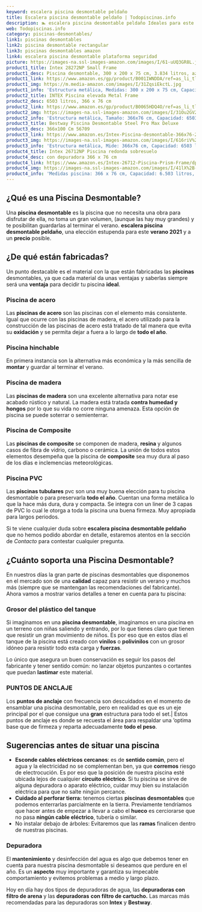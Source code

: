 ```yaml
---
keyword: escalera piscina desmontable peldaño
title: Escalera piscina desmontable peldaño | Todopiscinas.info
description: 🏊 escalera piscina desmontable peldaño Ideales para este verano 2021. Aquí puedes comprar escalera piscina desmontable peldaño y comparar con otras similares. No dejes escapar escalera piscina desmontable peldaño a un precio realmente tentador.
web: Todopiscinas.info
category: piscinas-desmontables/
link1: piscinas desmontables
link2: piscina desmontable rectangular
link3: piscinas desmontables amazon
link4: escalera piscina desmontable plataforma seguridad
picture: https://images-na.ssl-images-amazon.com/images/I/61-uUQ3GR8L.jpg
product1_title: Intex 28272NP Small Frame
product1_desc: Piscina desmontable, 300 x 200 x 75 cm, 3.834 litros, azul
product1_link: https://www.amazon.es/gp/product/B001IWNDDA/ref=as_li_tl?ie=UTF8&camp=3638&creative=24630&creativeASIN=B001IWNDDA&linkCode=as2&tag=todopiscinas0e-21&linkId=25b9d647487c889cb6ef56ed63f50ca1
product1_img: https://m.media-amazon.com/images/I/31ZqsiEkctL.jpg
product1_info: 'Estructura metálica, Medidas: 300 x 200 x 75 cm, Capacidad: 3.834 litros, Para 6 personas (+ 6 años), Fácil montaje, Forma rectangular'
product2_title: INTEX Piscina elevada Metal Frame
product2_desc: 6503 litros, 366 x 76 cm
product2_link: https://www.amazon.es/gp/product/B0065HDQ4O/ref=as_li_tl?ie=UTF8&camp=3638&creative=24630&creativeASIN=B0065HDQ4O&linkCode=as2&tag=todopiscinas0e-21&linkId=ed2430e3ba564d3527ee103df33ed7b3
product2_img: https://images-na.ssl-images-amazon.com/images/I/31Ou2GV2SAL.jpg
product2_info: 'Estructura metálica, Tamaño: 366x76 cm, Capacidad: 6503 litros, Forma circular, De 4 a 7 personas (+6 años)'
product3_title: Bestway Piscina Desmontable Steel Pro Max Deluxe
product3_desc: 366x100 Cm 56709
product3_link: https://www.amazon.es/Intex-Piscina-desmontable-366x76-28210NP/dp/B0065HDQ4O?__mk_es_ES=%C3%85M%C3%85%C5%BD%C3%95%C3%91&crid=25UQGV9HG2INI&dchild=1&keywords=piscinas+desmontables&qid=1615854176&sprefix=piscinas+dem%2Caps%2C201&sr=8-5&linkCode=ll1&tag=todopiscinas0e-21&linkId=34f200977c6cbaab1f3f4d9ac0e64755&language=es_ES&ref_=as_li_ss_tl
product3_img: https://images-na.ssl-images-amazon.com/images/I/616riV%2BiY3L.jpg
product3_info: 'Estructura metálica, Mide: 366x76 cm, Capacidad: 6503 litros, De 4 a 7 personas mayores de 6 años, Forma circular, Tecnología Super-Tough'
product4_title: Intex 26712NP Piscina redonda sobresuelo
product4_desc: con depuradora 366 x 76 cm
product4_link: https://www.amazon.es/Intex-26712-Piscina-Prism-Frame/dp/B07FB823GL?__mk_es_ES=%C3%85M%C3%85%C5%BD%C3%95%C3%91&dchild=1&keywords=piscinas+desmontables+con+depuradora&qid=1615936418&sr=8-5&linkCode=ll1&tag=todopiscinas0e-21&linkId=d98699de7830cd471766fa1daa36de34&language=es_ES&ref_=as_li_ss_tl
product4_img: https://images-na.ssl-images-amazon.com/images/I/41lX%2B-YpibL.jpg
product4_info: 'Medidas piscina: 366 x 76 cm, Capacidad: 6.503 litros, Incluye depuradora de cartucha A, Lona resistente triple capa'
---
```


## ¿Qué es una Piscina Desmontable?

Una **piscina desmontable** es la piscina que no necesita una obra para disfrutar de ella, no toma un gran volumen, (aunque las hay muy grandes) y te posibilitan guardarlas al terminar el verano.  **escalera piscina desmontable peldaño**, una elección estupenda para este **verano 2021** y a un **precio** posible.

<brand-panel :title=product1_title :desc=product1_desc :img=product1_img :link=product1_link></brand-panel>

<external-banner></external-banner>



## ¿De qué  están fabricadas?

Un punto destacable es el material con la que están fabricadas las **piscinas** desmontables, ya que cada material da unas ventajas y saberlas siempre será una **ventaja** para decidir tu piscina **ideal**.


### Piscina de acero

Las **piscinas de acero** son las piscinas con el elemento más consistente. Igual que ocurre con las piscinas de madera, el acero utilizado para la construcción de las piscinas de acero está tratado de tal manera que evita su **oxidación** y se permita dejar a fuera a lo largo de **todo el año**.


### Piscina hinchable

En primera instancia son la alternativa más económica y la más sencilla de **montar** y guardar al terminar el verano.


### Piscina de madera

Las **piscinas de madera** son una excelente alternativa para notar ese acabado rústico y natural. La madera está tratada **contra humedad y hongos** por lo que su vida no corre ninguna amenaza. Esta opción de piscina se puede soterrar o semienterrar.


### Piscina de Composite

Las **piscinas de composite** se componen de madera, **resina** y algunos casos de fibra de vidrio, carbono o cerámica. La unión de todos estos elementos desempeña que la piscina de **composite** sea muy dura al paso de los días e inclemencias meteorológicas.


### Piscina  PVC

Las **piscinas tubulares** pvc son una muy buena elección para tu piscina desmontable o para preservarla **todo el año**. Cuentan una forma metálica lo que la hace más dura, dura y compacta. Se integra con un liner de 3 capas de PVC lo cual le otorga a toda la piscina una buena firmeza. Muy apropiada para largos periodos.

Si te viene cualquier duda sobre **escalera piscina desmontable peldaño** que no hemos podido abordar en detalle, estaremos atentos en la sección de _Contacto_ para contestar cualquier pregunta.


## ¿Cuánto soporta una Piscina Desmontable?

En nuestros días la gran parte de piscinas desmontables que disponemos en el mercado son de una **calidad** capaz para resistir un verano y muchos más (siempre que se mantengan las recomendaciones del fabricante). Ahora vamos a mostrar varios detalles a tener en cuenta para tu piscina:


### Grosor del plástico del tanque

Si imaginamos en una **piscina desmontable**, imaginamos en una piscina en un terreno con niñas saliendo y entrando, por lo que tienes claro que tienen que resistir un gran movimiento de niños. Es por eso que en estos días el tanque de la piscina está creado con **vinilos** o **polivinilos** con un grosor idóneo para resistir todo esta carga y **fuerzas**.

Lo único que asegura un	 buen conservación es seguir los pasos del fabricante y tener sentido común: no lanzar objetos punzantes o cortantes que puedan **lastimar** este material.


### PUNTOS DE ANCLAJE

Los **puntos de anclaje** con frecuencia son descuidados en el momento de ensamblar una piscina desmontable, pero en realidad es que es un eje principal por el que consigue una **gran** estructura para todo el set.| Estos puntos de anclaje es donde se recuesta el área para respaldar una ’optima base que de firmeza y reparta adecuadamente **todo el peso**.


## Sugerencias antes de situar una piscina



*   **Esconde cables eléctricos cercanos**: es de **sentido común**, pero el agua y la electricidad no se complementan ben, ya que **corremos** riesgo de electrocución. Es por eso que la posición de nuestra piscina esté ubicada lejos de cualquier **circuito eléctrico**. Si tu piscina se sirve de alguna depuradora o aparato eléctrico, cuidar muy bien su instalación eléctrica para que no salte ningún percance.
*   **Cuidado al perforar tierra:** tenemos ciertas **piscinas desmontables** que podemos enterrarlas parcialmente en la tierra. Previamente tendríamos que hacer antes de empezar a llevar a cabo el **hueco** es cerciorarse que no pasa **ningún cable eléctrico**, tubería o similar.
*   No instalar debajo de árboles: Evitaremos que las **ramas** finalicen dentro de nuestras piscinas.


### Depuradora

El **mantenimiento** y desinfección del agua es algo que debemos tener en cuenta para nuestra piscina desmontable si deseamos que perdure en el año. Es un **aspecto** muy importante y garantiza su impecable comportamiento y evitemos problemas a medio y largo plazo.

Hoy en día hay dos tipos de depuradoras de agua, las **depuradoras con filtro de arena** y  las **depuradoras** **con filtro de cartucho.** Las marcas más recomendadas para las depuradoras son **Intex** y **Bestway**.

<stats-list :link1=link1 :link2=link2 :link3=link3 :link4=link4 :category=category></stats-list>